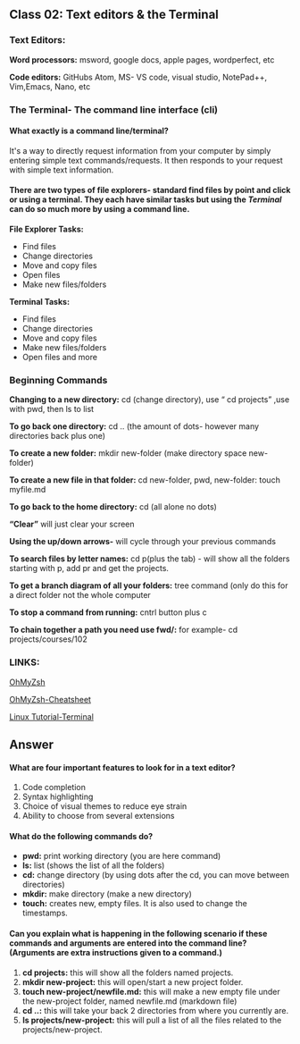 ## Class 02: Text editors & the Terminal


### Text Editors:	

**Word processors:** msword, google docs, apple pages, wordperfect, etc

**Code editors:** GitHubs Atom, MS- VS code, visual studio, NotePad++, Vim,Emacs, Nano, etc

### The Terminal- The command line interface (cli)

#### What exactly is a command line/terminal? 
It's a way to directly request information from your computer by simply entering simple text commands/requests. It then responds to your request with simple text information.

#### There are two types of file explorers- standard find files by point and click or using a terminal. They each have similar tasks but using the *Terminal* can do so much more by using a command line.

**File Explorer Tasks:**
- Find files
- Change directories
- Move and copy files
- Open files
- Make new files/folders

**Terminal Tasks:**
- Find files
- Change directories
- Move and copy files
- Make new files/folders
- Open files and more

### Beginning Commands

**Changing to a new directory:** cd (change directory), use “ cd projects” ,use with pwd, then ls to list

**To go back one directory:** cd .. (the amount of dots- however many directories back plus one)

**To create a new folder:** mkdir new-folder (make directory space new-folder)

**To create a new file in that folder:** cd new-folder, pwd, new-folder: touch myfile.md

**To go back to the home directory:** cd (all alone no dots)

**“Clear”** will just clear your screen

**Using the up/down arrows-** will cycle through your previous commands

**To search files by letter names:** cd p(plus the tab) - will show all the folders starting with p, add pr and get the projects.

**To get a branch diagram of all your folders:** tree command (only do this for a direct folder not the whole computer

**To stop a command from running:** cntrl button plus c

**To chain together a path you need use fwd/:** for example- cd projects/courses/102

### LINKS: 

[OhMyZsh](https://github.com/ohmyzsh/ohmyzsh/)

[OhMyZsh-Cheatsheet](https://github.com/ohmyzsh/ohmyzsh/wiki/Cheatsheet)

[Linux Tutorial-Terminal](https://ryanstutorials.net/linuxtutorial/navigation.php)


## Answer

#### What are four important features to look for in a text editor?

1. Code completion 
2. Syntax highlighting
3. Choice of visual themes to reduce eye strain
4. Ability to choose from several extensions

#### What do the following commands do?
- **pwd:** print working directory (you are here command)
- **ls:** list (shows the list of all the folders)
- **cd:** change directory (by using dots after the cd, you can move between directories)
- **mkdir:** make directory (make a new directory)
- **touch:** creates new, empty files. It is also used to change the timestamps.


#### Can you explain what is happening in the following scenario if these commands and arguments are entered into the command line? (Arguments are extra instructions given to a command.)
1. **cd projects:** this will show all the folders named projects.
2. **mkdir new-project:** this will open/start a new project folder.
3. **touch new-project/newfile.md:** this will make a new empty file under the new-project folder, named newfile.md (markdown file)
4. **cd ..:** this will take your back 2 directories from where you currently are.
5. **ls projects/new-project:** this will pull a list of all the files related to the projects/new-project.
